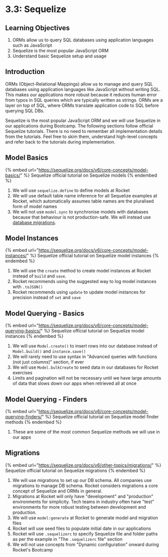# 3.3: Sequelize

## Learning Objectives

1. ORMs allow us to query SQL databases using application languages such as JavaScript
2. Sequelize is the most popular JavaScript ORM
3. Understand basic Sequelize setup and usage

## Introduction

ORMs (Object-Relational Mappings) allow us to manage and query SQL databases using application languages like JavaScript without writing SQL. This makes our applications more robust because it reduces human error from typos in SQL queries which are typically written as strings. ORMs are a layer on top of SQL, where ORMs translate application code to SQL before querying SQL DBs.

Sequelize is the most popular JavaScript ORM and we will use Sequelize in our applications during Bootcamp. The following sections follow official Sequelize tutorials. There is no need to remember all implementation details from the tutorials. Feel free to skim them, understand high-level concepts and refer back to the tutorials during implementation.

## Model Basics

{% embed url="https://sequelize.org/docs/v6/core-concepts/model-basics/" %}
Sequelize official tutorial on Sequelize models
{% endembed %}

1. We will use `sequelize.define` to define models at Rocket
2. We will use default table name inference for all Sequelize examples at Rocket, which automatically assumes table names are the pluralised form of model names
3. We will not use `model.sync` to synchronise models with databases because that behaviour is not production-safe. We will instead use [database migrations](https://sequelize.org/docs/v6/core-concepts/model-basics/#synchronization-in-production).

## Model Instances

{% embed url="https://sequelize.org/docs/v6/core-concepts/model-instances/" %}
Sequelize official tutorial on Sequelize model instances
{% endembed %}

1. We will use the `create` method to create model instances at Rocket instead of `build` and `save`.
2. Rocket recommends using the suggested way to log model instances with `.toJSON()`
3. Rocket recommends using `update` to update model instances for precision instead of `set` and `save`

## Model Querying - Basics

{% embed url="https://sequelize.org/docs/v6/core-concepts/model-querying-basics/" %}
Sequelize official tutorial on Sequelize model instances
{% endembed %}

1. We will use `Model.create()` to insert rows into our database instead of `Model.build()` and `instance.save()`
2. We will rarely need to use syntax in "Advanced queries with functions (not just columns)" section, if ever
3. We will use `Model.bulkCreate` to seed data in our databases for Rocket exercises
4. Limits and pagination will not be necessary until we have large amounts of data that slows down our apps when retrieved all at once

## Model Querying - Finders

{% embed url="https://sequelize.org/docs/v6/core-concepts/model-querying-finders/" %}
Sequelize official tutorial on Sequelize model finder methods
{% endembed %}

1. These are some of the most common Sequelize methods we will use in our apps

## Migrations

{% embed url="https://sequelize.org/docs/v6/other-topics/migrations/" %}
Sequelize official tutorial on Sequelize migrations
{% endembed %}

1. We will use migrations to set up our DB schema. All companies use migrations to manage DB schema. Rocket considers migrations a core concept of Sequelize and ORMs in general.
2. Migrations at Rocket will only have "development" and "production" environments for simplicity. Tech teams in industry often have "test" environments for more robust testing between development and production.
3. We will use `model:generate` at Rocket to generate model and migration files
4. Rocket will use seed files to populate initial date in our applications
5. Rocket will use `.sequelizerc` to specify Sequelize file and folder paths as per the example in "The `.sequelizerc` file" section
6. We will not use concepts from "Dynamic configuration" onward during Rocket's Bootcamp
